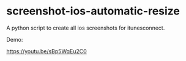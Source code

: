 # screenshot-ios-automatic-resize
A python script to create all ios screenshots for itunesconnect.

Demo: 

https://youtu.be/sBp5WqEu2C0
